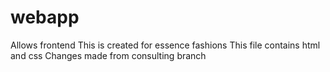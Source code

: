# webapp
Allows frontend 
This is created for essence fashions
This file contains html and css
Changes made from consulting branch

